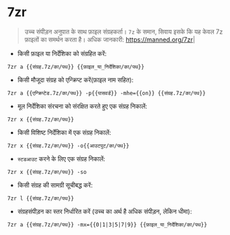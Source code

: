 # 7zr

> उच्च संपीड़न अनुपात के साथ फ़ाइल संग्रहकर्ता।
> `7z` के समान, सिवाय इसके कि यह केवल 7z फ़ाइलों का समर्थन करता है।
> अधिक जानकारी: <https://manned.org/7zr>|

- किसी फ़ाइल या निर्देशिका को संग्रहित करें:

`7zr a {{संग्रह.7z/का/पथ}} {{फ़ाइल_या_निर्देशिका/का/पथ}}`

- किसी मौजूदा संग्रह को एन्क्रिप्ट करें(फ़ाइल नाम सहित):

`7zr a {{एन्क्रिप्टेड.7z/का/पथ}} -p{{पासवर्ड}} -mhe={{on}} {{संग्रह.7z/का/पथ}}`

- मूल निर्देशिका संरचना को संरक्षित करते हुए एक संग्रह निकालें:

`7zr x {{संग्रह.7z/का/पथ}}`

- किसी विशिष्ट निर्देशिका में एक संग्रह निकालें:

`7zr x {{संग्रह.7z/का/पथ}} -o{{आउटपुट/का/पथ}}`

- `स्टडआउट` करने के लिए एक संग्रह निकालें:

`7zr x {{संग्रह.7z/का/पथ}} -so`

- किसी संग्रह की सामग्री सूचीबद्ध करें:

`7zr l {{संग्रह.7z/का/पथ}}`

- संग्रहसंपीड़न का स्तर निर्धारित करें (उच्च का अर्थ है अधिक संपीड़न, लेकिन धीमा):

`7zr a {{संग्रह.7z/का/पथ}} -mx={{0|1|3|5|7|9}} {{फ़ाइल_या_निर्देशिका/का/पथ}}`
